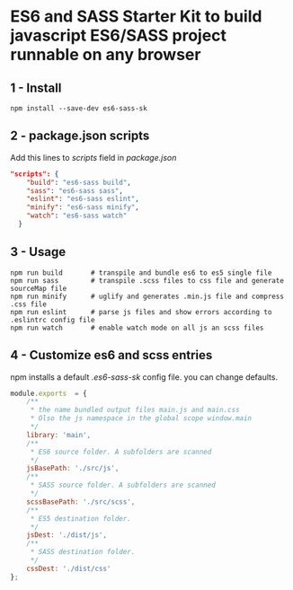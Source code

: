 ES6 and SASS Starter Kit to build  javascript ES6/SASS project runnable on any browser
======================================================================================

## 1 - Install
```{r, engine='bash', count_lines}
npm install --save-dev es6-sass-sk
```
## 2 - package.json scripts
Add this lines to *scripts* field in *package.json*
```json
"scripts": {
    "build": "es6-sass build",
    "sass": "es6-sass sass",
    "eslint": "es6-sass eslint",
    "minify": "es6-sass minify",
    "watch": "es6-sass watch"
  }
```
## 3 - Usage
```
npm run build       # transpile and bundle es6 to es5 single file
npm run sass        # transpile .scss files to css file and generate sourceMap file
npm run minify      # uglify and generates .min.js file and compress .css file
npm run eslint      # parse js files and show errors according to .eslintrc config file
npm run watch       # enable watch mode on all js an scss files
```
## 4 - Customize es6 and scss entries 
npm installs a default *.es6-sass-sk* config file. you can change defaults.
```javascript
module.exports  = {
    /**
     * the name bundled output files main.js and main.css
     * Olso the js namespace in the global scope window.main
     */
    library: 'main',
    /**
     * ES6 source folder. A subfolders are scanned
     */
    jsBasePath: './src/js',
    /**
     * SASS source folder. A subfolders are scanned
     */
    scssBasePath: './src/scss',
    /**
     * ES5 destination folder.
     */
    jsDest: './dist/js',
    /**
     * SASS destination folder.
     */
    cssDest: './dist/css'
};
```



